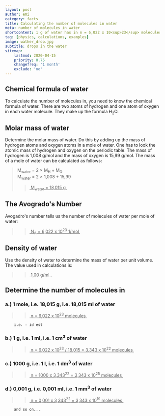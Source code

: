 ```yaml
---
layout: post
author: emi
category: facts
title: Calculating the number of molecules in water
meta: number of molecules in water
shortcontent: 1 g of water has in n = 6,022 x 10<sup>23</sup> molecules
tag: [physics, calculations, examples]
image: wather_drop.jpg
subtitle: drops in the water
sitemap:
    lastmod: 2020-04-15
    priority: 0.75
    changefreq: '1 month'
    exclude: 'no'
---
```


## Chemical formula of water

To calculate the number of molecules in, you need to know the chemical formula of water. 
There are two atoms of hydrogen and one atom of oxygen in each water molecule.
They make up the formula H<sub>2</sub>O.

## Molar mass of water

Determine the molar mass of water. 
Do this by adding up the mass of hydrogen atoms and oxygen atoms in a mole of water. 
One has to look the atomic mass of hydrogen and oxygen on the periodic table. 
The mass of hydrogen is 1,008 g/mol and the mass of oxygen is 15,99 g/mol.
The mass of a mole of water can be calculated as follows:  

>M<sub>water</sub> = 2 × M<sub>H</sub> + M<sub>O</sub>  
M<sub>water</sub>  = 2 × 1,008 + 15,99  
>><u>&nbsp;M<sub>water</sub>  = 18,015 g&nbsp;</u>  

## The Avogrado's Number

Avogadro's number tells us the number of molecules of water per mole of water:  
>><u>&nbsp;N<sub>A</sub> = 6,022 x 10<sup>23</sup> 1/mol&nbsp;</u>

## Density of water

Use the density of water to determine the mass of water per unit volume. 
The value used in calculations is:  
>><u>&nbsp;1,00 g/ml&nbsp;</u>.  

## Determine the number of molecules in

### a.) 1 mole, i.e. 18,015 g, i.e. 18,015 ml of water
>><u>&nbsp;n = 6,022 x 10<sup>23</sup> molecules&nbsp;</u>  

        i.e. - id est

### b.) 1 g, i.e. 1 ml, i.e. 1 cm<sup>3</sup> of water
>><u>&nbsp;n = 6,022 x 10<sup>23</sup> / 18,015 = 3,343 x 10<sup>22</sup> molecules&nbsp;</u>  

### c.) 1000 g, i.e. 1 l, i.e. 1 dm<sup>3</sup> of water
>><u>&nbsp;n = 1000 x 3,343<sup>22</sup> = 3,343 x 10<sup>25</sup> molecules&nbsp;</u>  

### d.) 0,001 g, i.e. 0,001 ml, i.e. 1 mm<sup>3</sup> of water
>><u>&nbsp;n = 0,001 x 3,343<sup>22</sup> = 3,343 x 10<sup>19</sup> molecules&nbsp;</u>  

        and so on...



